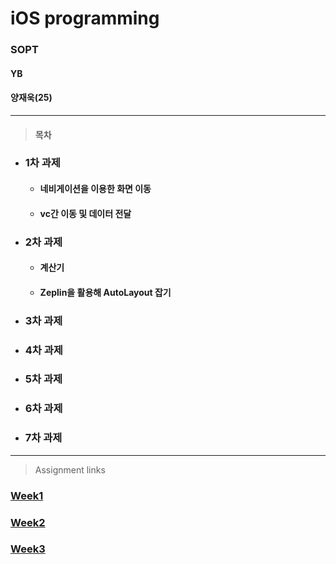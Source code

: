 # iOS programming
### SOPT

#### YB

#### 양재욱(25)

<hr/>

> #### 목차

+ ### 1차 과제

  + #### 네비게이션을 이용한 화면 이동

  + #### vc간 이동 및 데이터 전달

+ ### 2차 과제

  + #### 계산기

  + #### Zeplin을 활용해 AutoLayout 잡기

+ ### 3차 과제 

+ ### 4차 과제

+ ### 5차 과제

+ ### 6차 과제

+ ### 7차 과제
<hr/>

> Assignment links

### [Week1](https://github.com/26th-SOPT-iOS/YangJaeWook/blob/master/FirstWeek_Assignment_01/README.md)

### [Week2](https://github.com/26th-SOPT-iOS/YangJaeWook/blob/master/SecondWeek_Assignment_Calculator/README.md)

### [Week3](https://github.com/26th-SOPT-iOS/YangJaeWook/blob/master/SecondWeek_Assignment_Calculator/README.md)